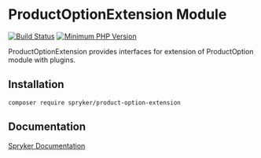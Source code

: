# ProductOptionExtension Module
[![Build Status](https://travis-ci.org/spryker/product-option-extension.svg)](https://travis-ci.org/spryker/product-option-extension)
[![Minimum PHP Version](https://img.shields.io/badge/php-%3E%3D%207.3-8892BF.svg)](https://php.net/)

ProductOptionExtension provides interfaces for extension of ProductOption module with plugins.

## Installation

```
composer require spryker/product-option-extension
```

## Documentation

[Spryker Documentation](https://academy.spryker.com/developing_with_spryker/module_guide/modules.html)

